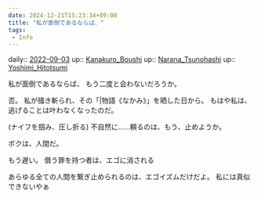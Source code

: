 ```yaml
---
date: 2024-12-21T15:23:34+09:00
title: "私が面倒であるならば、"
tags:
 - Info
---
```


daily:: [2022-09-03](Daily_Note/2022-09-03.md)
up:: [Kanakuro_Boushi](Bar/Novel/Nacaria/Kanakuro_Boushi.md)
up:: [Narana_Tsunohashi](Bar/Novel/Nacaria/Narana_Tsunohashi.md)
up:: [Yoshimi_Hitotsumi](Bar/Novel/Nacaria/Yoshimi_Hitotsumi.md)

私が面倒であるならば、
もう二度と会わないだろうか。

否。
私が掻き斬られ、その「|物語《なかみ》」を晒した日から。
もはや私は、逃げることは叶わなくなったのだ。

(ナイフを掴み、圧し折る)
不自然に……頼るのは、もう、止めようか。

ボクは、人間だ。


もう遅い。
償う罪を持つ者は、エゴに消される


あらゆる全ての人間を繋ぎ止められるのは、エゴイズムだけだよ。
私には真似できないやぁ
